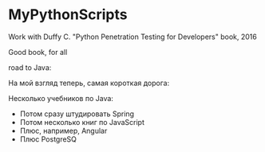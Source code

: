 # MyPythonScripts
Work with Duffy C. "Python Penetration Testing for Developers" book, 2016

Good book, for all









road to Java:

На мой взгляд теперь, самая короткая дорога:

Несколько учебников по Java:
- Потом сразу штудировать Spring
- Потом несколько книг по JavaScript
- Плюс, например, Angular
- Плюс PostgreSQ
